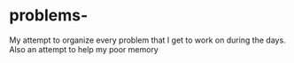 # problems-
My attempt to organize every problem that I get to work on during the days. Also an attempt to help my poor memory
